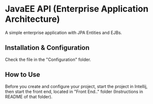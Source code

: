 # JavaEE API (Enterprise Application Architecture)

A simple enterprise application with JPA Entities and EJBs.

## Installation & Configuration

Check the file in the "Configuration" folder.

## How to Use

Before you create and configure your project, start the project in Intellij, then start the front end, located in "Front End.." folder (Instructions in README of that folder). 

